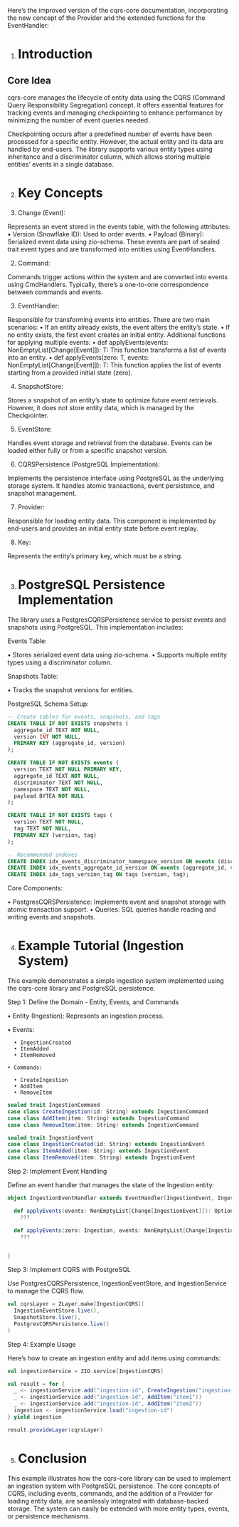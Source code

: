 Here’s the improved version of the cqrs-core documentation, incorporating the new concept of the Provider and the extended functions for the EventHandler:

1. # Introduction

## Core Idea

cqrs-core manages the lifecycle of entity data using the CQRS (Command Query Responsibility Segregation) concept. It offers essential features for tracking events and managing checkpointing to enhance performance by minimizing the number of event queries needed.

Checkpointing occurs after a predefined number of events have been processed for a specific entity. However, the actual entity and its data are handled by end-users. The library supports various entity types using inheritance and a discriminator column, which allows storing multiple entities’ events in a single database.

2. # Key Concepts

 1. Change (Event):

Represents an event stored in the events table, with the following attributes:
 • Version (Snowflake ID): Used to order events.
 • Payload (Binary): Serialized event data using zio-schema. These events are part of sealed trait event types and are transformed into entities using EventHandlers.

 2. Command:

Commands trigger actions within the system and are converted into events using CmdHandlers. Typically, there’s a one-to-one correspondence between commands and events.

 3. EventHandler:

Responsible for transforming events into entities. There are two main scenarios:
 • If an entity already exists, the event alters the entity’s state.
 • If no entity exists, the first event creates an initial entity.
Additional functions for applying multiple events:
 • def applyEvents(events: NonEmptyList[Change[Event]]): T: This function transforms a list of events into an entity.
 • def applyEvents(zero: T, events: NonEmptyList[Change[Event]]): T: This function applies the list of events starting from a provided initial state (zero).

 4. SnapshotStore:

Stores a snapshot of an entity’s state to optimize future event retrievals. However, it does not store entity data, which is managed by the Checkpointer.

 5. EventStore:

Handles event storage and retrieval from the database. Events can be loaded either fully or from a specific snapshot version.


 6. CQRSPersistence (PostgreSQL Implementation):

Implements the persistence interface using PostgreSQL as the underlying storage system. It handles atomic transactions, event persistence, and snapshot management.

 7. Provider:

Responsible for loading entity data. This component is implemented by end-users and provides an initial entity state before event replay.

 8. Key:

Represents the entity’s primary key, which must be a string.

3. # PostgreSQL Persistence Implementation

The library uses a PostgresCQRSPersistence service to persist events and snapshots using PostgreSQL. This implementation includes:

 Events Table:

 • Stores serialized event data using zio-schema.
 • Supports multiple entity types using a discriminator column.

 Snapshots Table:

 • Tracks the snapshot versions for entities.

PostgreSQL Schema Setup:

```sql
-- Create tables for events, snapshots, and tags
CREATE TABLE IF NOT EXISTS snapshots (
  aggregate_id TEXT NOT NULL,
  version INT NOT NULL,
  PRIMARY KEY (aggregate_id, version)
);

CREATE TABLE IF NOT EXISTS events (
  version TEXT NOT NULL PRIMARY KEY,
  aggregate_id TEXT NOT NULL,
  discriminator TEXT NOT NULL,
  namespace TEXT NOT NULL,
  payload BYTEA NOT NULL
);

CREATE TABLE IF NOT EXISTS tags (
  version TEXT NOT NULL,
  tag TEXT NOT NULL,
  PRIMARY KEY (version, tag)
);

-- Recommended indexes
CREATE INDEX idx_events_discriminator_namespace_version ON events (discriminator, namespace, version);
CREATE INDEX idx_events_aggregate_id_version ON events (aggregate_id, version);
CREATE INDEX idx_tags_version_tag ON tags (version, tag);
```


Core Components:

 • PostgresCQRSPersistence: Implements event and snapshot storage with atomic transaction support.
 • Queries: SQL queries handle reading and writing events and snapshots.

4. # Example Tutorial (Ingestion System)

This example demonstrates a simple ingestion system implemented using the cqrs-core library and PostgreSQL persistence.

Step 1: Define the Domain - Entity, Events, and Commands

 • Entity (Ingestion): Represents an ingestion process.

 • Events:

      • IngestionCreated
      • ItemAdded
      • ItemRemoved

    • Commands:

      • CreateIngestion
      • AddItem
      • RemoveItem

```scala
sealed trait IngestionCommand
case class CreateIngestion(id: String) extends IngestionCommand
case class AddItem(item: String) extends IngestionCommand
case class RemoveItem(item: String) extends IngestionCommand

sealed trait IngestionEvent
case class IngestionCreated(id: String) extends IngestionEvent
case class ItemAdded(item: String) extends IngestionEvent
case class ItemRemoved(item: String) extends IngestionEvent
```

Step 2: Implement Event Handling

Define an event handler that manages the state of the Ingestion entity:

```scala
object IngestionEventHandler extends EventHandler[IngestionEvent, Ingestion] {

  def applyEvents(events: NonEmptyList[Change[IngestionEvent]]): Option[Ingestion] =
    ???

  def applyEvents(zero: Ingestion, events: NonEmptyList[Change[IngestionEvent]]): Option[Ingestion] =
    ???


}
```

Step 3: Implement CQRS with PostgreSQL

Use PostgresCQRSPersistence, IngestionEventStore, and IngestionService to manage the CQRS flow.

```scala
val cqrsLayer = ZLayer.make[IngestionCQRS](
  IngestionEventStore.live(),
  SnapshotStore.live(),
  PostgresCQRSPersistence.live()
)
```

Step 4: Example Usage

Here’s how to create an ingestion entity and add items using commands:

```scala
val ingestionService = ZIO.service[IngestionCQRS]

val result = for {
  _ <- ingestionService.add("ingestion-id", CreateIngestion("ingestion-id"))
  _ <- ingestionService.add("ingestion-id", AddItem("item1"))
  _ <- ingestionService.add("ingestion-id", AddItem("item2"))
  ingestion <- ingestionService.load("ingestion-id")
} yield ingestion

result.provideLayer(cqrsLayer)
```

5. # Conclusion

This example illustrates how the cqrs-core library can be used to implement an ingestion system with PostgreSQL persistence. The core concepts of CQRS, including events, commands, and the addition of a Provider for loading entity data, are seamlessly integrated with database-backed storage. The system can easily be extended with more entity types, events, or persistence mechanisms.


